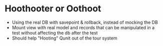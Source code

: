 # Hoothooter or Oothoot


- Using the real DB with savepoint & rollback, instead of mocking the DB
- Mount view with real model and records that can be manipulated in a test without affecting the db after the test
- Should help "Hooting" Qunit out of the tour system
